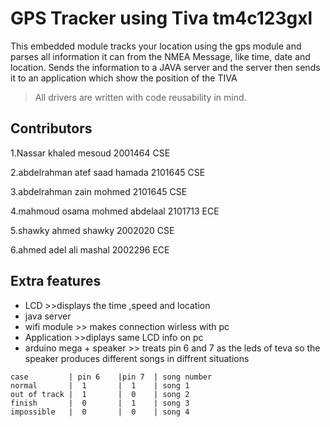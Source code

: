 # GPS Tracker using Tiva tm4c123gxl

This embedded module tracks your location using the gps module and parses all information it can from the NMEA Message, like time, date and location. Sends the information to a JAVA server and the server then sends it to an application which show the position of the TIVA

> All drivers are written with code reusability in mind.

## Contributors
1.Nassar khaled mesoud 2001464 CSE

2.abdelrahman atef saad hamada 2101645 CSE

3.abdelrahman zain mohmed 2101645 CSE

4.mahmoud osama mohmed abdelaal 2101713 ECE

5.shawky ahmed shawky 2002020 CSE

6.ahmed adel ali mashal 2002296 ECE 

## Extra features 
* LCD >>displays the time ,speed and location 
* java server 
* wifi module >> makes connection wirless with pc
* Application >>diplays same LCD info on pc
* arduino mega + speaker >> treats pin 6 and 7 as the leds of teva so the speaker produces different songs in diffrent situations
```
case         | pin 6    |pin 7  | song number
normal       |  1       |  1    | song 1
out of track |  1       |  0    | song 2
finish       |  0       |  1    | song 3
impossible   |  0       |  0    | song 4
```


